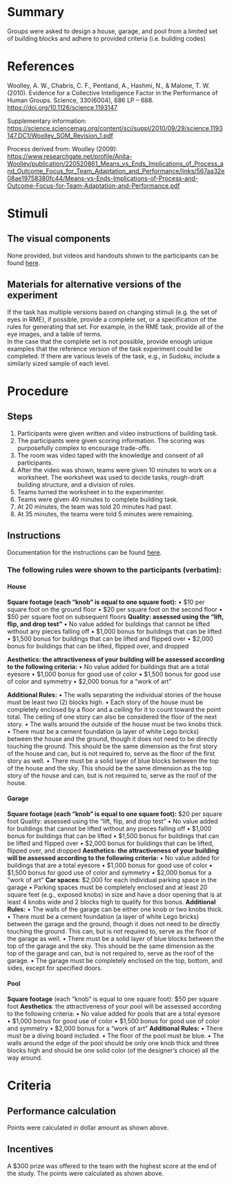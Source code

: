 # Summary
Groups were asked to design a house, garage, and pool from a limited set of building blocks and adhere to provided criteria (i.e. building codes)

# References
Woolley, A. W., Chabris, C. F., Pentland, A., Hashmi, N., & Malone, T. W. (2010). Evidence for a Collective Intelligence Factor in the Performance of Human Groups. Science, 330(6004), 686 LP – 688. https://doi.org/10.1126/science.1193147

Supplementary information: https://science.sciencemag.org/content/sci/suppl/2010/09/29/science.1193147.DC1/Woolley_SOM_Revision_1.pdf
 
Process derived from: Woolley (2009): https://www.researchgate.net/profile/Anita-Woolley/publication/220520861_Means_vs_Ends_Implications_of_Process_and_Outcome_Focus_for_Team_Adaptation_and_Performance/links/567aa32e08ae19758380fc44/Means-vs-Ends-Implications-of-Process-and-Outcome-Focus-for-Team-Adaptation-and-Performance.pdf

# Stimuli
## The visual components
None provided, but videos and handouts shown to the participants can be found [here](https://drive.google.com/drive/folders/1W7pByMc7M1nKAEVNsp56huhRR7PwqHJ_?usp=sharing).

## Materials for alternative versions of the experiment 
If the task has multiple versions based on changing stimuli (e.g. the set of eyes in RME), if possible, provide a complete set, or a specification of the rules for generating that set. For example, in the RME task, provide all of the eye images, and a table of terms.  
In the case that the complete set is not possible, provide enough unique examples that the reference version of the task experiment could be completed. If there are various levels of the task, e.g., in Sudoku, include a similarly sized sample of each level.

# Procedure
## Steps
1. Participants were given written and video instructions of building task. 
2. The participants were given scoring information. The scoring was purposefully complex to encourage trade-offs. 
3. The room was video taped with the knowledge and consent of all participants.
4. After the video was shown, teams were given 10 minutes to work on a worksheet. The worksheet was used to decide tasks, rough-draft building structure, and a division of roles. 
5. Teams turned the worksheet in to the experimenter.
6. Teams were given 40 minutes to complete building task.
7. At 20 minutes, the team was told 20 minutes had past.
8. At 35 minutes, the teams were told 5 minutes were remaining.


## Instructions

Documentation for the instructions can be found [here](https://drive.google.com/drive/folders/1W7pByMc7M1nKAEVNsp56huhRR7PwqHJ_?usp=sharing).

### The following rules were shown to the participants (verbatim):

#### House
**Square footage (each “knob” is equal to one square foot):**
• $10 per square foot on the ground floor
• $20 per square foot on the second floor
• $50 per square foot on subsequent floors
**Quality: assessed using the “lift, flip, and drop test”**
• No value added for buildings that cannot be lifted without
any pieces falling off
• $1,000 bonus for buildings that can be lifted
• $1,500 bonus for buildings that can be lifted and flipped
over
• $2,000 bonus for buildings that can be lifted, flipped over,
and dropped

**Aesthetics: the attractiveness of your building will be assessed according to the following criteria:**
• No value added for buildings that are a total eyesore
• $1,000 bonus for good use of color
• $1,500 bonus for good use of color and symmetry
• $2,000 bonus for a “work of art”

**Additional Rules:**
• The walls separating the individual stories of the house
must be least two (2) blocks high.
• Each story of the house must be completely enclosed by
a floor and a ceiling for it to count toward the point total. The
ceiling of one story can also be considered the floor of the
next story.
• The walls around the outside of the house must be two
knobs thick.
• There must be a cement foundation (a layer of white Lego
bricks) between the house and the ground, though it does not
need to be directly touching the ground. This should be the
same dimension as the first story of the house and can, but is
not required to, serve as the floor of the first story as well.
• There must be a solid layer of blue blocks between the top
of the house and the sky. This should be the same dimension
as the top story of the house and can, but is not required to,
serve as the roof of the house.

#### Garage

**Square footage (each “knob” is equal to one square foot):**
$20 per square foot
Quality: assessed using the “lift, flip, and drop test”
• No value added for buildings that cannot be lifted without
any pieces falling off
• $1,000 bonus for buildings that can be lifted
• $1,500 bonus for buildings that can be lifted and flipped
over
• $2,000 bonus for buildings that can be lifted, flipped over,
and dropped
**Aesthetics: the attractiveness of your building will be assessed according to the following criteria:**
• No value added for buildings that are a total eyesore
• $1,000 bonus for good use of color
• $1,500 bonus for good use of color and symmetry
• $2,000 bonus for a “work of art”
**Car spaces**: $2,000 for each individual parking space in the
garage
• Parking spaces must be completely enclosed and at least
20 square feet (e.g., exposed knobs) in size and have a door
opening that is at least 4 knobs wide and 2 blocks high to
qualify for this bonus.
**Additional Rules:**
• The walls of the garage can be either one knob or two
knobs thick.
• There must be a cement foundation (a layer of white Lego
bricks) between the garage and the ground, though it does not
need to be directly touching the ground. This can, but is not
required to, serve as the floor of the garage as well.
• There must be a solid layer of blue blocks between the top
of the garage and the sky. This should be the same dimension
as the top of the garage and can, but is not required to, serve
as the roof of the garage.
• The garage must be completely enclosed on the top, bottom, and sides, except for specified doors.

#### Pool
**Square footage** (each “knob” is equal to one square foot):
$50 per square foot
**Aesthetics**: the attractiveness of your pool will be assessed
according to the following criteria:
• No value added for pools that are a total eyesore
• $1,000 bonus for good use of color
• $1,500 bonus for good use of color and symmetry
• $2,000 bonus for a “work of art”
**Additional Rules:**
• There must be a diving board included.
• The floor of the pool must be blue.
• The walls around the edge of the pool should be only
one knob thick and three blocks high and should be one solid
color (of the designer’s choice) all the way around.

# Criteria
## Performance calculation
Points were calculated in dollar amount as shown above. 

## Incentives
A $300 prize was offered to the team with the highest score at the end of the study. The points were calculated as shown above. 
